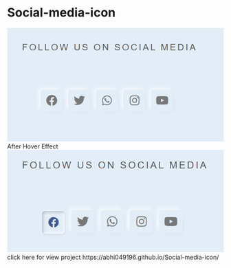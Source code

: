 # Social-media-icon
<img src="https://github.com/Abhi049196/Social-media-icon/blob/ba40b4cb8b4b124c126539bcb9555385694b8077/Screenshot%202023-05-11%20210236.png" >
After Hover Effect 
<img src="https://github.com/Abhi049196/Social-media-icon/blob/ba40b4cb8b4b124c126539bcb9555385694b8077/Screenshot%202023-05-11%20210305.png" >
click here for view project
https://abhi049196.github.io/Social-media-icon/
